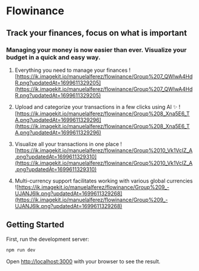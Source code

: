# Flowinance
## Track your finances, focus on what is important
### Managing your money is now easier than ever. Visualize your budget in a quick and easy way.

1. Everything you need to manage your finances
![https://ik.imagekit.io/manuelalferez/flowinance/Group%207_QWIwA4HdR.png?updatedAt=1699611329205](https://ik.imagekit.io/manuelalferez/flowinance/Group%207_QWIwA4HdR.png?updatedAt=1699611329205)

2. Upload and categorize your transactions in a few clicks using AI ✨
![https://ik.imagekit.io/manuelalferez/flowinance/Group%208_Xna5E6_TA.png?updatedAt=1699611329296](https://ik.imagekit.io/manuelalferez/flowinance/Group%208_Xna5E6_TA.png?updatedAt=1699611329296)

3. Visualize all your transactions in one place
![https://ik.imagekit.io/manuelalferez/flowinance/Group%2010_Vk1VcIZ_A.png?updatedAt=1699611329310](https://ik.imagekit.io/manuelalferez/flowinance/Group%2010_Vk1VcIZ_A.png?updatedAt=1699611329310)

4. Multi-currency support facilitates working with various global currencies
![https://ik.imagekit.io/manuelalferez/flowinance/Group%209_-UJANJ6Ik.png?updatedAt=1699611329268](https://ik.imagekit.io/manuelalferez/flowinance/Group%209_-UJANJ6Ik.png?updatedAt=1699611329268)

## Getting Started

First, run the development server:

```bash
npm run dev
```

Open [http://localhost:3000](http://localhost:3000) with your browser to see the result.
